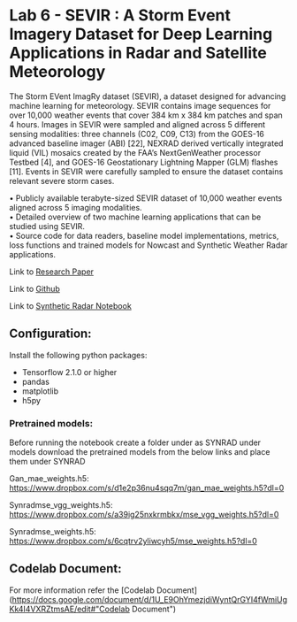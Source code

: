 # Lab 6 - SEVIR : A Storm Event Imagery Dataset for Deep Learning Applications in Radar and Satellite Meteorology

The Storm EVent ImagRy dataset (SEVIR), a dataset designed for advancing machine learning for meteorology. SEVIR contains image sequences for over 10,000 weather events that cover 384 km x 384 km patches and span 4 hours. Images in SEVIR were sampled and aligned across 5 different sensing modalities: three channels (C02, C09, C13) from the GOES-16 advanced baseline imager (ABI) [22], NEXRAD derived vertically integrated liquid (VIL) mosaics created by the FAA’s NextGenWeather processor Testbed [4], and GOES-16 Geostationary Lightning Mapper (GLM) flashes [11]. Events in SEVIR were carefully sampled to ensure the dataset contains
relevant severe storm cases. 

• Publicly available terabyte-sized SEVIR dataset of 10,000 weather events aligned across 5 imaging modalities.  
• Detailed overview of two machine learning applications that can be studied using SEVIR.  
• Source code for data readers, baseline model implementations, metrics, loss functions and trained models for Nowcast and Synthetic Weather Radar applications.  

Link to [Research Paper](https://proceedings.neurips.cc/paper/2020/file/fa78a16157fed00d7a80515818432169-Paper.pdf)

Link to [Github](https://github.com/MIT-AI-Accelerator/neurips-2020-sevir)

Link to [Synthetic Radar Notebook](https://github.com/MIT-AI-Accelerator/neurips-2020-sevir/blob/master/notebooks/AnalyzeSyntheticRadar.ipynb)

## Configuration:
  Install the following python packages:
  * Tensorflow 2.1.0 or higher 
  * pandas
  * matplotlib
  * h5py

### Pretrained models:
   Before running the notebook create a folder under as SYNRAD under models download the pretrained models from the below links and place them under SYNRAD

   Gan_mae_weights.h5: https://www.dropbox.com/s/d1e2p36nu4sqq7m/gan_mae_weights.h5?dl=0

   Synradmse_vgg_weights.h5: https://www.dropbox.com/s/a39ig25nxkrmbkx/mse_vgg_weights.h5?dl=0

   Synradmse_weights.h5: https://www.dropbox.com/s/6cqtrv2yliwcyh5/mse_weights.h5?dl=0




## Codelab Document:
  For more information refer the [Codelab Document](https://docs.google.com/document/d/1U_E9OhYmezjdiWyntQrGYI4fWmiUgKk4I4VXRZtmsAE/edit#"Codelab Document")
